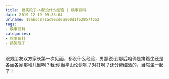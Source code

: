 ```yaml
---
title: 搞笑段子->都没什么经验 | 糗事百科
date: 2019-12-19 09:33:04
urlname: 19abcc871ac9ecdea800d1f62857f652
tags: 
- 糗事百科
categories:
- 糗事百科
- 搞笑段子
---
```

跟男朋友双方家长第一次见面，都没什么经验，男票说:到那后咱俩是挨着坐还是各坐各家那堆儿里啊？我:你当华山论剑呢？对打啊？还分帮结派的，当然坐一起了！


